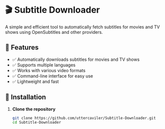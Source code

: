 # 🎬 Subtitle Downloader  

A simple and efficient tool to automatically fetch subtitles for movies and TV shows using OpenSubtitles and other providers.  

## 📌 Features  
- ✅ Automatically downloads subtitles for movies and TV shows  
- ✅ Supports multiple languages  
- ✅ Works with various video formats  
- ✅ Command-line interface for easy use  
- ✅ Lightweight and fast  

## 🚀 Installation  

1. **Clone the repository**  
   ```bash
   git clone https://github.com/uttercaviler/Subtitle-Downloader.git
   cd Subtitle-Downloader
